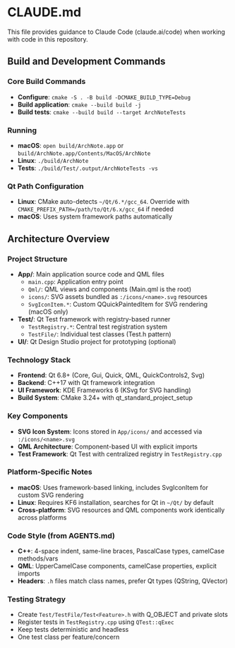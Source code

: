 # CLAUDE.md

This file provides guidance to Claude Code (claude.ai/code) when working with code in this repository.

## Build and Development Commands

### Core Build Commands

- **Configure**: `cmake -S . -B build -DCMAKE_BUILD_TYPE=Debug`
- **Build application**: `cmake --build build -j`
- **Build tests**: `cmake --build build --target ArchNoteTests`

### Running

- **macOS**: `open build/ArchNote.app` or `build/ArchNote.app/Contents/MacOS/ArchNote`
- **Linux**: `./build/ArchNote`
- **Tests**: `./build/Test/.output/ArchNoteTests -vs`

### Qt Path Configuration

- **Linux**: CMake auto-detects `~/Qt/6.*/gcc_64`. Override with `CMAKE_PREFIX_PATH=/path/to/Qt/6.x/gcc_64` if needed
- **macOS**: Uses system framework paths automatically

## Architecture Overview

### Project Structure

- **App/**: Main application source code and QML files
    - `main.cpp`: Application entry point
    - `Qml/`: QML views and components (Main.qml is the root)
    - `icons/`: SVG assets bundled as `:/icons/<name>.svg` resources
    - `SvgIconItem.*`: Custom QQuickPaintedItem for SVG rendering (macOS only)
- **Test/**: Qt Test framework with registry-based runner
    - `TestRegistry.*`: Central test registration system
    - `TestFile/`: Individual test classes (Test<Feature>.h pattern)
- **UI/**: Qt Design Studio project for prototyping (optional)

### Technology Stack

- **Frontend**: Qt 6.8+ (Core, Gui, Quick, QML, QuickControls2, Svg)
- **Backend**: C++17 with Qt framework integration
- **UI Framework**: KDE Frameworks 6 (KSvg for SVG handling)
- **Build System**: CMake 3.24+ with qt_standard_project_setup

### Key Components

- **SVG Icon System**: Icons stored in `App/icons/` and accessed via `:/icons/<name>.svg`
- **QML Architecture**: Component-based UI with explicit imports
- **Test Framework**: Qt Test with centralized registry in `TestRegistry.cpp`

### Platform-Specific Notes

- **macOS**: Uses framework-based linking, includes SvgIconItem for custom SVG rendering
- **Linux**: Requires KF6 installation, searches for Qt in `~/Qt/` by default
- **Cross-platform**: SVG resources and QML components work identically across platforms

### Code Style (from AGENTS.md)

- **C++**: 4-space indent, same-line braces, PascalCase types, camelCase methods/vars
- **QML**: UpperCamelCase components, camelCase properties, explicit imports
- **Headers**: `.h` files match class names, prefer Qt types (QString, QVector)

### Testing Strategy

- Create `Test/TestFile/Test<Feature>.h` with Q_OBJECT and private slots
- Register tests in `TestRegistry.cpp` using `QTest::qExec`
- Keep tests deterministic and headless
- One test class per feature/concern